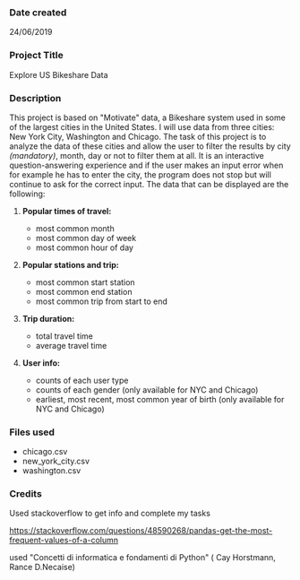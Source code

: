 ### Date created
24/06/2019

### Project Title
Explore US Bikeshare Data

### Description
This project is based on "Motivate" data, a Bikeshare system used in some of the largest cities in the United States. I will use data from three cities: New York City, Washington and Chicago. The task of this project is to analyze the data of these cities and allow the user to filter the results by city _(mandatory)_, month, day or not to filter them at all. It is an interactive question-answering experience and if the user makes an input error when for example he has to enter the city, the program does not stop but will continue to ask for the correct input.
The data that can be displayed are the following:

1. __Popular times of travel:__
    * most common month
    * most common day of week
    * most common hour of day

2. __Popular stations and trip:__
    * most common start station
    * most common end station
    * most common trip from start to end

3. __Trip duration:__
    * total travel time
    * average travel time

4. __User info:__
    * counts of each user type
    * counts of each gender (only available for NYC and Chicago)
    * earliest, most recent, most common year of birth (only available for NYC and Chicago)



### Files used
* chicago.csv
* new_york_city.csv
* washington.csv

### Credits
Used stackoverflow to get info and complete my tasks

https://stackoverflow.com/questions/48590268/pandas-get-the-most-frequent-values-of-a-column

used "Concetti di informatica e fondamenti di Python" ( Cay Horstmann, Rance D.Necaise)
